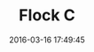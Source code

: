 ---
draft: false
layout: lab-single.hbs
title: Flock C
date: 2016-03-16 17:49:45
description: Flock with rotating figure, testing drawings with depth and WebGL renderer.
imgName: flock-b
tags:
  - dataset-cmh
  - dataset-ingeominas
---